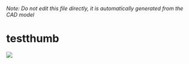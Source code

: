 ###### Note: Do not edit this file directly, it is automatically generated from the CAD model

# testthumb

![](/project.svg)

